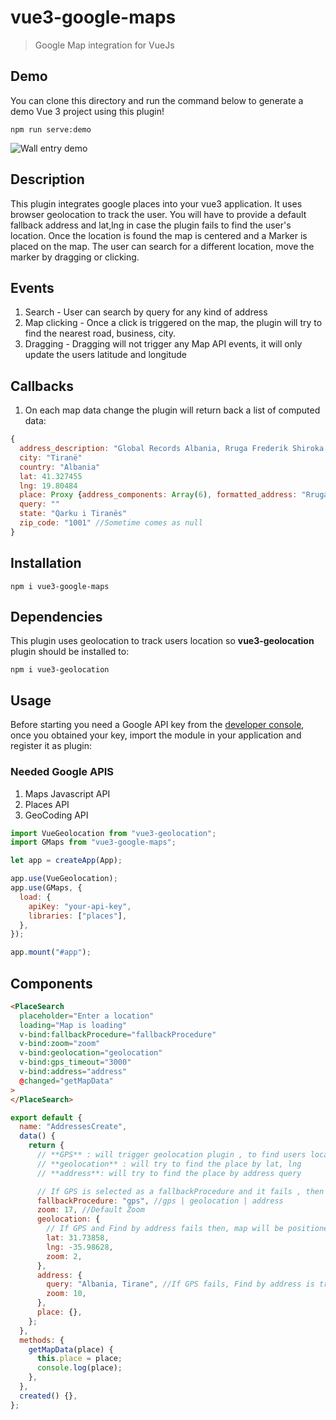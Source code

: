 # vue3-google-maps

> Google Map integration for VueJs

## Demo

You can clone this directory and run the command below to generate a demo Vue 3 project using this plugin!
```
npm run serve:demo
```

![Wall entry demo](https://max.al/uploads/md/vuejs3-google-maps_preview.png)

## Description
This plugin integrates google places into your vue3 application. It uses browser geolocation to track the user. You will have to provide a default fallback address and lat,lng in case the plugin fails to find the user's location. Once the location is found the map is centered and a Marker is placed on the map. The user can search for a different location, move the marker by dragging or clicking.

## Events
1. Search - User can search by query for any kind of address
2. Map clicking - Once a click is triggered on the map, the plugin will try to find the nearest road, business, city.
3. Dragging - Dragging will not trigger any Map API events, it will only update the users latitude and longitude

## Callbacks
1. On each map data change the plugin will return back a list of computed data:

```js
{
  address_description: "Global Records Albania, Rruga Frederik Shiroka 3, Tiranë, Albania"
  city: "Tiranë"
  country: "Albania"
  lat: 41.327455
  lng: 19.80484
  place: Proxy {address_components: Array(6), formatted_address: "Rruga Frederik Shiroka 3, Tiranë, Albania", geometry: {…}, name: "Global Records Albania", html_attributions: Array(0), …} //Google Maps API place object
  query: ""
  state: "Qarku i Tiranës"
  zip_code: "1001" //Sometime comes as null
}
```
   
## Installation

```
npm i vue3-google-maps
```

## Dependencies

This plugin uses geolocation to track users location so **vue3-geolocation** plugin should be installed to:
```
npm i vue3-geolocation
```

## Usage

Before starting you need a Google API key from the [developer console](http://console.developers.google.com/), once you obtained your key, import the module in your application and register it as plugin:

### Needed Google APIS

1. Maps Javascript API
2. Places API
3. GeoCoding API

```js
import VueGeolocation from "vue3-geolocation";
import GMaps from "vue3-google-maps";

let app = createApp(App);

app.use(VueGeolocation);
app.use(GMaps, {
  load: {
    apiKey: "your-api-key",
    libraries: ["places"],
  },
});

app.mount("#app");
```

## Components

```html
<PlaceSearch
  placeholder="Enter a location"
  loading="Map is loading"
  v-bind:fallbackProcedure="fallbackProcedure"
  v-bind:zoom="zoom"
  v-bind:geolocation="geolocation"
  v-bind:gps_timeout="3000"
  v-bind:address="address"
  @changed="getMapData"
>
</PlaceSearch>
```

```js
export default {
  name: "AddressesCreate",
  data() {
    return {
      // **GPS** : will trigger geolocation plugin , to find users location by GPS
      // **geolocation** : will try to find the place by lat, lng
      // **address**: will try to find the place by address query

      // If GPS is selected as a fallbackProcedure and it fails , then address fallback is triggered and if address fails geolocation is triggered
      fallbackProcedure: "gps", //gps | geolocation | address
      zoom: 17, //Default Zoom
      geolocation: {
        // If GPS and Find by address fails then, map will be positioned by a default geolocation
        lat: 31.73858,
        lng: -35.98628,
        zoom: 2,
      },
      address: {
        query: "Albania, Tirane", //If GPS fails, Find by address is triggered
        zoom: 10,
      },
      place: {},
    };
  },
  methods: {
    getMapData(place) {
      this.place = place;
      console.log(place);
    },
  },
  created() {},
};
```

